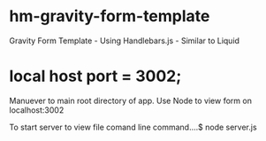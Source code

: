 # hm-gravity-form-template
Gravity Form Template - Using Handlebars.js - Similar to Liquid

# local host port = 3002;
Manuever to main root directory of app.
Use Node to view form on localhost:3002

To start server to view file
comand line command....$ node server.js

